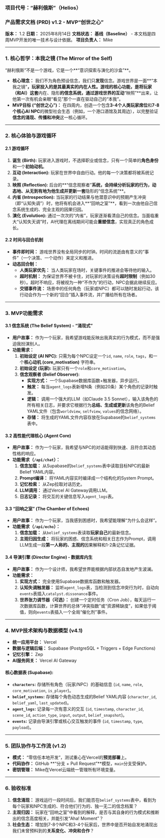 

### **项目代号：“赫利俄斯”（Helios）**

### **产品需求文档 (PRD) v1.2 - MVP“创世之心”**

**版本：** 1.2
**日期：** 2025年8月14日
**文档状态：** **基线（Baseline）** - 本文档是四周MVP开发的唯一技术与设计依据。
**项目负责人：** Mike

---

### **1. 核心哲学：本我之镜 (The Mirror of the Self)**

“赫利俄斯”不是一个游戏，它是一个**“意识探索与演化的沙盒”**。

* **核心理念：** 我们不为角色预设信念，我们只**发现**信念。游戏世界是一面**“本我之镜”**，玩家投入的是其最真实的内在人性。游戏的核心功能，是将玩家（和AI）这套**内在、隐形**的信念系统，通过游戏世界的互动**“映照”**出来，让他第一次有机会亲眼“看见”那个一直在驱动自己的“本我”。
* **MVP目标 (“创世之心”)：** 在四周内，创造一个包含**3-4个人类玩家席位**和**7-8个核心AI NPC**的微型社会生态（例如，一个港口酒馆及其周边），以完整验证**信念的涌现、传播和冲突**这一核心循环。

---

### **2. 核心体验与游戏循环**

#### **2.1 游戏循环**

1. **诞生 (Birth):** 玩家进入游戏时，不选择职业或信念，只有一个简单的**角色身份**和一个**初始动机**。
2. **互动 (Interaction):** 玩家在世界中自由行动。他的每一个决策都将被系统记录。
3. **映照 (Reflection):** 后台的**“信念观察者”**系统，会持续分析玩家的行为，动态地、从无到有地为他生成并更新一套**隐形的“信念系统”**。
4. **内省 (Introspection):** 当玩家的行动结果与他潜意识中的预期产生冲突（即“认知失调”）时，他将有机会进入**“回响之室”**，看到一次由他自己信念系统生成的、完全主观的因果归因。
5. **演化 (Evolution):** 通过一次次的“内省”，玩家逐渐看清自己的信念。当面临重大“认知失天调”时，AI代理在离线期间可能会**重塑信念**，实现真正的角色成长。

#### **2.2 时间与回合机制**

* **事件即时间：** 游戏世界没有全局同步的时钟。时间的流逝由有意义的“事件”（一个决策、一个动作）来定义和推进。
* **动态回合制：**
  * **人类玩家优先：** 当人类玩家在场时，关键事件的推进会等待他的输入。
  * **超时机制：** 为保证世界不被卡住，对玩家的决策设有**超时限制**（例如30秒）。超时不响应，将被视为一种“不作为”的行动，NPC会据此继续反应。
  * **交错事件流：** 场景中的任何角色（玩家或NPC）都可以随时发起行动，该行动会作为一个新的“回合”插入事件流，并广播给所有在场者。

---

### **3. MVP功能需求**

#### **3.1 信念系统 (The Belief System) - “涌现式”**

* **用户故事：** 作为一个玩家，我希望游戏能反映出我真实的行为模式，而不是强迫我扮演别人。
* **功能需求：**
  1. **初始设定 (AI NPC):** 只需为每个NPC设定一个`id`, `name`, `role`, `tags`，和一个**核心动机 (core_motivation)** 字符串。
  2. **初始设定 (玩家):** 玩家只有一个`role`和`core_motivation`。
  3. **信念观察者 (Belief Observer):**
     * **实现方式：** 一个Supabase数据库函数+触发器，异步运行。
     * **触发：** 每当`agent_logs`表新增N条（例如20条）某个角色的记录时触发。
     * **逻辑：** 调用一个强大的LLM（如Claude 3.5 Sonnet），输入该角色的所有相关日志，并要求它根据行为**总结、生成或更新**该角色的Belief YAML文件（包含`worldview`, `selfview`, `values`的信念网络）。
     * **存储：** 将生成的YAML文件内容存放在Supabase的`belief_systems`表中。

#### **3.2 高性能代理核心 (Agent Core)**

* **用户故事：** 作为一个玩家，我希望与NPC的对话能得到快速、且符合其动态性格的响应。
* **功能需求（`/api/chat`）：**
  1. **信念加载：** 从Supabase的`belief_systems`表中读取目标NPC的最新Belief YAML内容。
  2. **Prompt编译：** 将YAML内容实时编译成一个结构化的System Prompt。
  3. **记忆检索：** 从Zep拉取对话历史。
  4. **LLM调用：** 通过Vercel AI Gateway调用LLM。
  5. **日志记录：** 将交互的关键信息写入`agent_logs`表。

#### **3.3 “回响之室” (The Chamber of Echoes)**

* **用户故事：** 作为一个玩家，当我感到困惑时，我希望能理解“为什么会这样”。
* **功能需求（`/api/echo`）：**
  1. **信念加载：** 从`belief_systems`表读取**玩家自己**的最新信念。
  2. **主观归因生成：** 将玩家的困惑、信念系统和相关日志作为Prompt，调用LLM生成一段**第一人称的、主观的**因果解释和1-2条记忆证据。

#### **3.4 导演引擎 (Director Engine) - 数据库内生**

* **用户故事：** 作为一个设计师，我希望世界能根据内部状态自发地产生波澜。
* **功能需求：**
  1. **实现方式：** 完全使用Supabase数据库函数和触发器。
  2. **认知失调触发器：** 监听`agent_logs`表，当检测到信念冲突行为时，自动向`events`表插入`catalyst.dissonance`事件。
  3. **世界张力调节器（可选）：** 创建一个定时任务（Cron Job），每天运行一次数据库函数，计算世界的总体“冲突指数”或“资源稀缺度”，如果低于阈值，则向`events`表插入一个全局“催化剂”事件。

---

### **4. MVP技术架构与数据模型 (v4.1)**

* **统一应用平台：** Vercel
* **数据与逻辑后端：** Supabase (PostgreSQL + Triggers + Edge Functions)
* **记忆引擎：** Zep
* **AI服务网关：** Vercel AI Gateway

#### **核心数据表 (Supabase):**

* **`characters`:** 存储所有角色（玩家/NPC）的基础信息 (`id`, `name`, `role`, `core_motivation`, `is_player`)。
* **`belief_systems`:** 存储每个角色动态生成的Belief YAML内容 (`character_id`, `belief_yaml`, `last_updated`)。
* **`agent_logs`:** 记录每一次有意义的交互 (`id`, `timestamp`, `character_id`, `scene_id`, `action_type`, `input`, `output`, `belief_snapshot`)。
* **`events`:** 记录由导演引擎或核心交互触发的事件 (`id`, `timestamp`, `type`, `payload`)。

---

### **5. 团队协作与工作流 (v1.2)**

* **模式：** “零信任本地开发”，测试重心在Vercel的**预览部署**上。
* **代码协作：** GitHub **“分支 + Pull Request”**模型，`main`分支受保护。
* **密钥管理：** Mike在Vercel云端统一管理所有环境变量。

---

### **6. 验收标准**

1. **信念涌现：** 游戏运行一段时间后，我们能否在`belief_systems`表中，看到为每个玩家和NPC生成的、符合他们行为的、独一无二的信念档案？
2. **主观归因：** 玩家在“回响之室”中看到的解释，是否与其自身的行为模式和推断出的信念高度相关，并能引发“Aha! Moment”？
3. **社会生态：** 增加到7-8个NPC和3-4个玩家后，世界中是否开始自发地涌现出我们未曾预料到的**关系变化、冲突和合作**？


